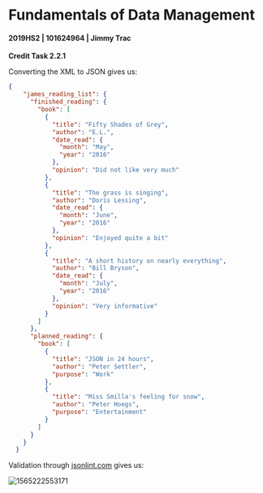 # Fundamentals of Data Management

#### 2019HS2 |  101624964 | Jimmy Trac 

**Credit Task 2.2.1**

Converting the XML to JSON gives us:

```json
{
    "james_reading_list": {
      "finished_reading": {
        "book": [
          {
            "title": "Fifty Shades of Grey",
            "author": "E.L.",
            "date_read": {
              "month": "May",
              "year": "2016"
            },
            "opinion": "Did not like very much"
          },
          {
            "title": "The grass is singing",
            "author": "Doris Lessing",
            "date_read": {
              "month": "June",
              "year": "2016"
            },
            "opinion": "Enjoyed quite a bit"
          },
          {
            "title": "A short history on nearly everything",
            "author": "Bill Bryson",
            "date_read": {
              "month": "July",
              "year": "2016"
            },
            "opinion": "Very informative"
          }
        ]
      },
      "planned_reading": {
        "book": [
          {
            "title": "JSON in 24 hours",
            "author": "Peter Settler",
            "purpose": "Work"
          },
          {
            "title": "Miss Smilla's feeling for snow",
            "author": "Peter Hoegs",
            "purpose": "Entertainment"
          }
        ]
      }
    }
  }
```

Validation through [jsonlint.com](https://jsonlint.com/) gives us:

![1565222553171](H:\repos\fundamentals-of-data-management\pt2.2.1c\p2.2.1c.assets\1565222553171.png)